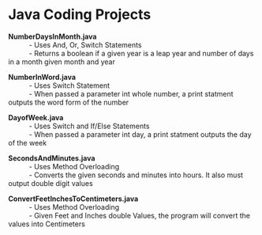 # Java Coding Projects

**NumberDaysInMonth.java**     
&emsp;&emsp;&emsp;- Uses And, Or, Switch Statements      
&emsp;&emsp;&emsp;- Returns a boolean if a given year is a leap year and number of days in a month given month and year

**NumberInWord.java**     
&emsp;&emsp;&emsp;- Uses Switch Statement       
&emsp;&emsp;&emsp;- When passed a parameter int whole number, a print statment outputs the word form of the number

**DayofWeek.java**     
&emsp;&emsp;&emsp;- Uses Switch and If/Else Statements       
&emsp;&emsp;&emsp;- When passed a parameter int day, a print statment outputs the day of the week

**SecondsAndMinutes.java**     
&emsp;&emsp;&emsp;- Uses Method Overloading     
&emsp;&emsp;&emsp;- Converts the given seconds and minutes into hours. It also must output double digit values

**ConvertFeetInchesToCentimeters.java**     
&emsp;&emsp;&emsp;- Uses Method Overloading     
&emsp;&emsp;&emsp;- Given Feet and Inches double Values, the program will convert the values into Centimeters   

